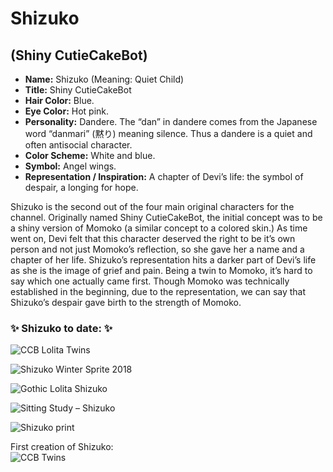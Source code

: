 # Shizuko
## (Shiny CutieCakeBot)

* **Name:** Shizuko (Meaning: Quiet Child)
* **Title:** Shiny CutieCakeBot
* **Hair Color:** Blue.
* **Eye Color:** Hot pink.
* **Personality:** Dandere. The “dan” in dandere comes from the Japanese word
  “danmari” (黙り) meaning silence. Thus a dandere is a quiet and often
  antisocial character.
* **Color Scheme:** White and blue.
* **Symbol:** Angel wings.
* **Representation / Inspiration:** A chapter of Devi’s life: the symbol of
  despair, a longing for hope.

Shizuko is the second out of the four main original characters for the channel.
Originally named Shiny CutieCakeBot, the initial concept was to be a shiny
version of Momoko (a similar concept to a colored skin.) As time went on, Devi
felt that this character deserved the right to be it’s own person and not just
Momoko’s reflection, so she gave her a name and a chapter of her life. Shizuko’s
representation hits a darker part of Devi’s life as she is the image of grief
and pain. Being a twin to Momoko, it’s hard to say which one actually came
first. Though Momoko was technically established in the beginning, due to the
representation, we can say that Shizuko’s despair gave birth to the strength of
Momoko.

### ✨ Shizuko to date: ✨

![CCB Lolita Twins](img/ccb_lolita_twins_2018.png)

![Shizuko Winter Sprite 2018](img/ShizukoWinterSprite2018.png)

![Gothic Lolita Shizuko](img/shizuko_gothiclolita.png)

![Sitting Study ­– Shizuko](img/shizuko_sitting.png)

![Shizuko print](img/shizuko_print.png)

First creation of Shizuko:<br>
![CCB Twins](img/ccb_twins.png)
